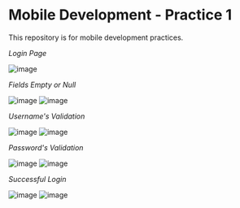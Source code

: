 # Mobile Development - Practice 1

This repository is for mobile development practices.

_Login Page_

![image](https://user-images.githubusercontent.com/48601671/129646342-c4536018-d021-4a62-85e5-61729b70df79.png)

_Fields Empty or Null_

![image](https://user-images.githubusercontent.com/48601671/129646655-0be1d865-7557-4e5a-b8ab-e7fa46d5e8f5.png) ![image](https://user-images.githubusercontent.com/48601671/129646659-9e175c9f-27e3-4bcc-b2af-3a49c0adaf1f.png)

_Username's Validation_

![image](https://user-images.githubusercontent.com/48601671/129646395-bebd99ab-f4c2-43bd-9169-3935caf20169.png) ![image](https://user-images.githubusercontent.com/48601671/129646402-40ef950b-dbdf-40c1-ab1a-a32144546309.png)

_Password's Validation_

![image](https://user-images.githubusercontent.com/48601671/129646489-37b37365-0c25-4afe-98b6-ebab3aadd409.png) ![image](https://user-images.githubusercontent.com/48601671/129646501-fdc3da15-526e-41ff-93ff-ce566aeb42ee.png)

_Successful Login_

![image](https://user-images.githubusercontent.com/48601671/129646582-53e12e5e-79c0-4387-8386-433c7045f1fb.png) ![image](https://user-images.githubusercontent.com/48601671/129646592-50a0ce18-4cfd-4861-b447-77627814f41d.png)
